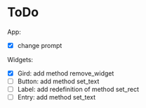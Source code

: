 # ToDo

App:
 - [X] change prompt

Widgets:
 - [X] Gird: add method remove_widget
 - [ ] Button: add method set_text
 - [ ] Label: add redefinition of method set_rect
 - [ ] Entry: add method set_text
